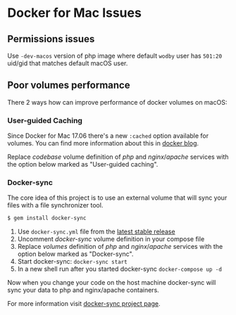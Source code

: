# Docker for Mac Issues

## Permissions issues

Use `-dev-macos` version of php image where default `wodby` user has `501:20` uid/gid that matches default macOS user. 

## Poor volumes performance

There 2 ways how can improve performance of docker volumes on macOS:

### User-guided Caching

Since Docker for Mac 17.06 there's a new `:cached` option available for volumes. You can find more information about this in [docker blog](https://blog.docker.com/2017/05/user-guided-caching-in-docker-for-mac).

Replace _codebase_ volume definition of _php_ and _nginx_/_apache_ services with the option below marked as "User-guided caching". 

### Docker-sync

The core idea of this project is to use an external volume that will sync your files with a file synchronizer tool.

```bash
$ gem install docker-sync
```

1. Use `docker-sync.yml` file from the [latest stable release](https://github.com/wodby/docker4wordpress/releases)
2. Uncomment _docker-sync_ volume definition in your compose file
3. Replace _volumes_ definition of _php_ and _nginx_/_apache_ services with the option below marked as "Docker-sync".
4. Start docker-sync: `docker-sync start`
5. In a new shell run after you started docker-sync `docker-compose up -d`

Now when you change your code on the host machine docker-sync will sync your data to php and nginx/apache containers.

For more information visit [docker-sync project page](https://github.com/EugenMayer/docker-sync).

